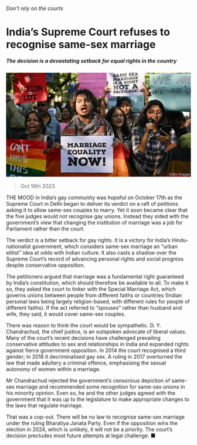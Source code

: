 ###### Don’t rely on the courts

# India’s Supreme Court refuses to recognise same-sex marriage 

##### The decision is a devastating setback for equal rights in the country 

![image](images/20231021_ASP502.jpg) 

> Oct 19th 2023 

THE MOOD in India’s gay community was hopeful on October 17th as the Supreme Court in Delhi began to deliver its verdict on a raft of petitions asking it to allow same-sex couples to marry. Yet it soon became clear that the five judges would not recognise gay unions. Instead they sided with the government’s view that changing the institution of marriage was a job for Parliament rather than the court.

The verdict is a bitter setback for gay rights. It is a victory for India’s Hindu-nationalist government, which considers same-sex marriage an “urban elitist” idea at odds with Indian culture. It also casts a shadow over the Supreme Court’s record of advancing personal rights and social progress despite conservative opposition.

The petitioners argued that marriage was a fundamental right guaranteed by India’s constitution, which should therefore be available to all. To make it so, they asked the court to tinker with the Special Marriage Act, which governs unions between people from different faiths or countries (Indian personal laws being largely religion-based, with different rules for people of different faiths). If the act referred to “spouses” rather than husband and wife, they said, it would cover same-sex couples. 

There was reason to think the court would be sympathetic. D. Y. Chandrachud, the chief justice, is an outspoken advocate of liberal values. Many of the court’s recent decisions have challenged prevailing conservative attitudes to sex and relationships in India and expanded rights against fierce government opposition. In 2014 the court recognised a third gender; in 2018 it decriminalised gay sex. A ruling in 2017 overturned the law that made adultery a criminal offence, emphasising the sexual autonomy of women within a marriage.

Mr Chandrachud rejected the government’s censorious depiction of same-sex marriage and recommended some recognition for same-sex unions in his minority opinion. Even so, he and the other judges agreed with the government that it was up to the legislature to make appropriate changes to the laws that regulate marriage. 

That was a cop-out. There will be no law to recognise same-sex marriage under the ruling Bharatiya Janata Party. Even if the opposition wins the election in 2024, which is unlikely, it will not be a priority. The court’s decision precludes most future attempts at legal challenge. ■

